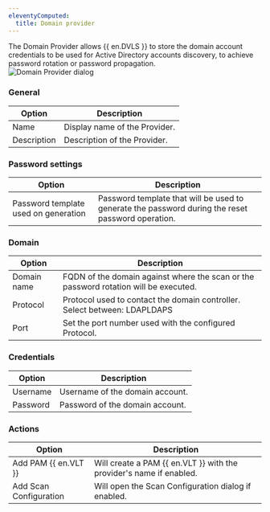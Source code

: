 ```yaml
---
eleventyComputed:
  title: Domain provider
---
```

The Domain Provider allows {{ en.DVLS }} to store the domain account credentials to be used for Active Directory accounts discovery, to achieve password rotation or password propagation.  
![Domain Provider dialog](https://webdevolutions.azureedge.net/docs/en/server/ServerOp8141.png)

### General
| Option      | Description                   |
|-------------|-------------------------------|
| Name        | Display name of the Provider. |
| Description | Description of the Provider.  |

### Password settings
| Option                               | Description                                                                                       |
|--------------------------------------|---------------------------------------------------------------------------------------------------|
| Password template used on generation | Password template that will be used to generate the password during the reset password operation. |

### Domain
| Option      | Description                                                                                 |
|-------------|---------------------------------------------------------------------------------------------|
| Domain name | FQDN of the domain against where the scan or the password rotation will be executed.        |
| Protocol    | Protocol used to contact the domain controller. Select between: <il>LDAP</il><il>LDAPS</il> |
| Port        | Set the port number used with the configured Protocol.                                      |


### Credentials
| Option   | Description                        |
|----------|------------------------------------|
| Username | Username of the domain account.    |
| Password | Password of the domain account.    |


### Actions
| Option                   | Description                                                         |
|--------------------------|---------------------------------------------------------------------|
| Add PAM {{ en.VLT }}     | Will create a PAM {{ en.VLT }} with the provider's name if enabled. |
| Add Scan Configuration   | Will open the Scan Configuration dialog if enabled.                 |

